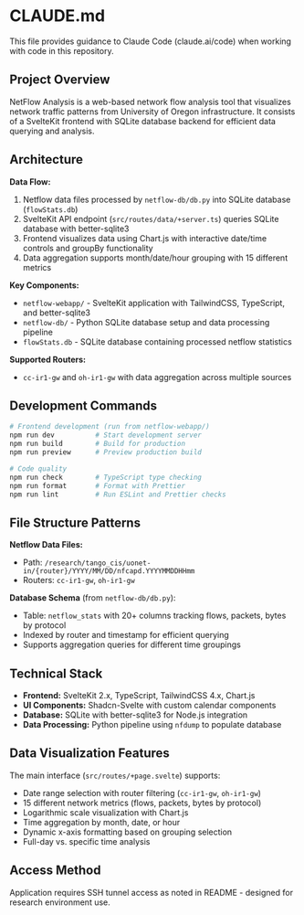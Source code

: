 # CLAUDE.md

This file provides guidance to Claude Code (claude.ai/code) when working with code in this repository.

## Project Overview

NetFlow Analysis is a web-based network flow analysis tool that visualizes network traffic patterns from University of Oregon infrastructure. It consists of a SvelteKit frontend with SQLite database backend for efficient data querying and analysis.

## Architecture

**Data Flow:**

1. Netflow data files processed by `netflow-db/db.py` into SQLite database (`flowStats.db`)
2. SvelteKit API endpoint (`src/routes/data/+server.ts`) queries SQLite database with better-sqlite3
3. Frontend visualizes data using Chart.js with interactive date/time controls and groupBy functionality
4. Data aggregation supports month/date/hour grouping with 15 different metrics

**Key Components:**

- `netflow-webapp/` - SvelteKit application with TailwindCSS, TypeScript, and better-sqlite3
- `netflow-db/` - Python SQLite database setup and data processing pipeline
- `flowStats.db` - SQLite database containing processed netflow statistics

**Supported Routers:**

- `cc-ir1-gw` and `oh-ir1-gw` with data aggregation across multiple sources

## Development Commands

```bash
# Frontend development (run from netflow-webapp/)
npm run dev          # Start development server
npm run build        # Build for production
npm run preview      # Preview production build

# Code quality
npm run check        # TypeScript type checking
npm run format       # Format with Prettier
npm run lint         # Run ESLint and Prettier checks
```

## File Structure Patterns

**Netflow Data Files:**

- Path: `/research/tango_cis/uonet-in/{router}/YYYY/MM/DD/nfcapd.YYYYMMDDHHmm`
- Routers: `cc-ir1-gw`, `oh-ir1-gw`

**Database Schema** (from `netflow-db/db.py`):

- Table: `netflow_stats` with 20+ columns tracking flows, packets, bytes by protocol
- Indexed by router and timestamp for efficient querying
- Supports aggregation queries for different time groupings

## Technical Stack

- **Frontend:** SvelteKit 2.x, TypeScript, TailwindCSS 4.x, Chart.js
- **UI Components:** Shadcn-Svelte with custom calendar components
- **Database:** SQLite with better-sqlite3 for Node.js integration
- **Data Processing:** Python pipeline using `nfdump` to populate database

## Data Visualization Features

The main interface (`src/routes/+page.svelte`) supports:

- Date range selection with router filtering (`cc-ir1-gw`, `oh-ir1-gw`)
- 15 different network metrics (flows, packets, bytes by protocol)
- Logarithmic scale visualization with Chart.js
- Time aggregation by month, date, or hour
- Dynamic x-axis formatting based on grouping selection
- Full-day vs. specific time analysis

## Access Method

Application requires SSH tunnel access as noted in README - designed for research environment use.
